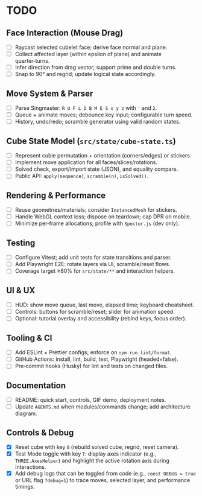 # TODO

## Face Interaction (Mouse Drag)
- [ ] Raycast selected cubelet face; derive face normal and plane.
- [ ] Collect affected layer (within epsilon of plane) and animate quarter‑turns.
- [ ] Infer direction from drag vector; support prime and double turns.
- [ ] Snap to 90° and regrid; update logical state accordingly.

## Move System & Parser
- [ ] Parse Singmaster: `R U F L D B M E S x y z` with `'` and `2`.
- [ ] Queue + animate moves; debounce key input; configurable turn speed.
- [ ] History, undo/redo; scramble generator using valid random states.

## Cube State Model (`src/state/cube-state.ts`)
- [ ] Represent cubie permutation + orientation (corners/edges) or stickers.
- [ ] Implement move application for all faces/slices/rotations.
- [ ] Solved check, export/import state (JSON), and equality compare.
- [ ] Public API: `apply(sequence)`, `scramble(n)`, `isSolved()`.

## Rendering & Performance
- [ ] Reuse geometries/materials; consider `InstancedMesh` for stickers.
- [ ] Handle WebGL context loss; dispose on teardown; cap DPR on mobile.
- [ ] Minimize per‑frame allocations; profile with `Spector.js` (dev only).

## Testing
- [ ] Configure Vitest; add unit tests for state transitions and parser.
- [ ] Add Playwright E2E: rotate layers via UI, scramble/reset flows.
- [ ] Coverage target ≥80% for `src/state/**` and interaction helpers.

## UI & UX
- [ ] HUD: show move queue, last move, elapsed time; keyboard cheatsheet.
- [ ] Controls: buttons for scramble/reset; slider for animation speed.
- [ ] Optional: tutorial overlay and accessibility (rebind keys, focus order).

## Tooling & CI
- [ ] Add ESLint + Prettier configs; enforce on `npm run lint/format`.
- [ ] GitHub Actions: install, lint, build, test, Playwright (headed=false).
- [ ] Pre‑commit hooks (Husky) for lint and tests on changed files.

## Documentation
- [ ] README: quick start, controls, GIF demo, deployment notes.
- [ ] Update `AGENTS.md` when modules/commands change; add architecture diagram.

## Controls & Debug
- [x] Reset cube with key `0` (rebuild solved cube, regrid, reset camera).
- [x] Test Mode toggle with key `T`: display axes indicator (e.g., `THREE.AxesHelper`) and highlight the active rotation axis during interactions.
- [x] Add debug logs that can be toggled from code (e.g., `const DEBUG = true` or URL flag `?debug=1`) to trace moves, selected layer, and performance timings.
